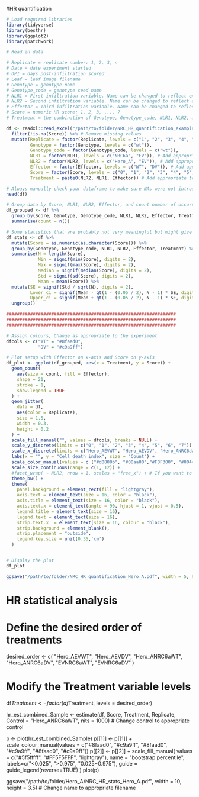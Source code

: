 #HR quantification

```R
# Load required libraries
library(tidyverse)
library(besthr)
library(ggplot2)
library(patchwork)

# Read in data

# Replicate = replicate number: 1, 2, 3, n
# Date = date experiment started
# DPI = days post-infiltration scored
# Leaf = leaf image filename
# Genotype = genotype name
# Genotype_code = genotype seed name
# NLR1 = First infiltration variable. Name can be changed to reflect experiment
# NLR2 = Second infiltration variable. Name can be changed to reflect experiment. E.g. Mutation
# Effector = Third infiltration variable. Name can be changed to reflect experiment. E.g. Mutation
# Score = numeric HR score: 1, 2, 3, ..., 7
# Treatment = the combination of Genotype, Genotype_code, NLR1, NLR2, and Effector relevant to your experiment

df <- readxl::read_excel("/path/to/folder/NRC_HR_quantification_example_Hero_A.xlsx") %>% # Add your .xlsx here
  filter(!is.na(Score)) %>% # Remove missing values
  mutate(Replicate = factor(Replicate, levels = c("1", "2", "3", "4", "5", "6")),
         Genotype = factor(Genotype, levels = c("wt")),
         Genotype_code = factor(Genotype_code, levels = c("wt")),
         NLR1 = factor(NLR1, levels = c("NRC6a", "EV")), # Add appropriate levels
         NLR2 = factor(NLR2, levels = c("Hero_A", "EV")), # Add appropriate levels
         Effector = factor(Effector, levels = c("WT", "DV")), # Add appropriate levels
         Score = factor(Score, levels = c("0", "1", "2", "3", "4", "5", "6", "7")),
         Treatment = paste0(NLR2, NLR1, Effector)) # Add appropriate treatment interaction for your experiment

# Always manually check your dataframe to make sure NAs were not introduced
head(df)

# Group data by Score, NLR1, NLR2, Effector, and count number of occurrences 
df_grouped <- df %>% 
  group_by(Score, Genotype, Genotype_code, NLR1, NLR2, Effector, Treatment) %>%
  summarise(count = n())

# Some statistics that are probably not very meaningful but might give an approximate idea of differences
df_stats <- df %>%
  mutate(Score = as.numeric(as.character(Score))) %>%
  group_by(Genotype, Genotype_code, NLR1, NLR2, Effector, Treatment) %>%
  summarise(N = length(Score), 
            Min = signif(min(Score), digits = 2),
            Max = signif(max(Score), digits = 2),
            Median = signif(median(Score), digits = 2),
            Std = signif(sd(Score), digits = 2),
            Mean = mean(Score)) %>%
  mutate(SE = signif(Std / sqrt(N), digits = 2),
         Lower_ci = signif(Mean - qt(1 - (0.05 / 2), N - 1) * SE, digits = 2),
         Upper_ci = signif(Mean + qt(1 - (0.05 / 2), N - 1) * SE, digits = 2)) %>%
  ungroup()

################################################################
################################################################
################################################################

# Assign colours, Change as appropriate to the experiment
dfcols <- c("WT" = "#8faad0",
            "DV" = "#c9a9ff")

# Plot setup with Effector on x-axis and Score on y-axis
df_plot <- ggplot(df_grouped, aes(x = Treatment, y = Score)) +
  geom_count(
    aes(size = count, fill = Effector), 
    shape = 21, 
    stroke = 1,
    show.legend = TRUE
  ) +
  geom_jitter(
    data = df, 
    aes(color = Replicate), 
    size = 1.5, 
    width = 0.3, 
    height = 0.2
  ) +
  scale_fill_manual("", values = dfcols, breaks = NULL) +
  scale_y_discrete(limits = c("0", "1", "2", "3", "4", "5", "6", "7")) +
  scale_x_discrete(limits = c("Hero_AEVWT", "Hero_AEVDV", "Hero_ANRC6aWT", "Hero_ANRC6aDV", "EVNRC6aWT", "EVNRC6aDV")) +
  labs(x = "", y = "Cell death index", size = "Count") +
  scale_color_manual(values = c ("#d0800b", "#00aa00","#F8F300", "#004488")) +
  scale_size_continuous(range = c(1, 12)) +
  #facet_wrap( ~ NLR2, nrow = 1, scales = "free_x") + # If you want to facet wrap along one of the variables. Otherwise comment this line out
  theme_bw() +
  theme(
    panel.background = element_rect(fill = "lightgray"),
    axis.text = element_text(size = 16, color = "black"),
    axis.title = element_text(size = 16, color = "black"),
    axis.text.x = element_text(angle = 90, hjust = 1, vjust = 0.5),
    legend.title = element_text(size = 16),
    legend.text = element_text(size = 16),
    strip.text.x  = element_text(size = 16, colour = "black"),
    strip.background = element_blank(), 
    strip.placement = "outside",
    legend.key.size = unit(0.35,'cm')
  )


# Display the plot
df_plot

ggsave("/path/to/folder/NRC_HR_quantification_Hero_A.pdf", width = 5, height = 5) # Change name to appropriate filename
```

# HR statistical analysis

# Define the desired order of treatments
desired_order <- c(
  "Hero_AEVWT", "Hero_AEVDV", "Hero_ANRC6aWT", 
  "Hero_ANRC6aDV", "EVNRC6aWT", "EVNRC6aDV"
)

# Modify the Treatment variable levels
df$Treatment <- factor(df$Treatment, levels = desired_order)

hr_est_combined_Sample <- estimate(df, Score, Treatment, Replicate, Control = "Hero_ANRC6aWT", nits = 1000) # Change control to appropriate control

p <- plot(hr_est_combined_Sample)
p[[1]] <- p[[1]] + 
  scale_colour_manual(values = c("#8faad0", "#c9a9ff", "#8faad0", "#c9a9ff", "#8faad0", "#c9a9ff")) 
p[[2]] <- p[[2]] + scale_fill_manual(
  values = c("#5f5fffff", "#FF5F5FFF", "lightgray"),
  name = "bootstrap percentile", labels=c("<0.025", ">0.975", "0.025−0.975"),
  guide = guide_legend(reverse=TRUE)
)
plot(p)


ggsave("/path/to/folder/Hero_A/NRC_HR_stats_Hero_A.pdf", width = 10, height = 3.5) # Change name to appropriate filename
```
